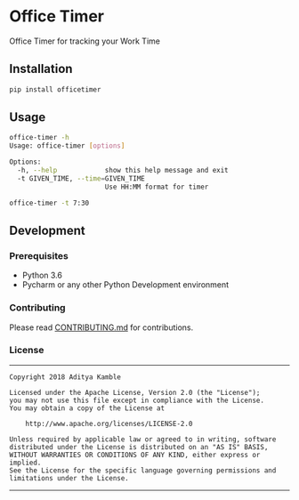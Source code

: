 # Office Timer

Office Timer for tracking your Work Time

## Installation

```bash
pip install officetimer
```

## Usage

```bash
office-timer -h
Usage: office-timer [options]

Options:
  -h, --help            show this help message and exit
  -t GIVEN_TIME, --time=GIVEN_TIME
                        Use HH:MM format for timer

office-timer -t 7:30
```

## Development

### Prerequisites

- Python 3.6
- Pycharm or any other Python Development environment

### Contributing

Please read [CONTRIBUTING.md](CONTRIBUTING.md) for contributions.


### License
-------
    Copyright 2018 Aditya Kamble

    Licensed under the Apache License, Version 2.0 (the "License");
    you may not use this file except in compliance with the License.
    You may obtain a copy of the License at

        http://www.apache.org/licenses/LICENSE-2.0

    Unless required by applicable law or agreed to in writing, software
    distributed under the License is distributed on an "AS IS" BASIS,
    WITHOUT WARRANTIES OR CONDITIONS OF ANY KIND, either express or implied.
    See the License for the specific language governing permissions and
    limitations under the License.
---
